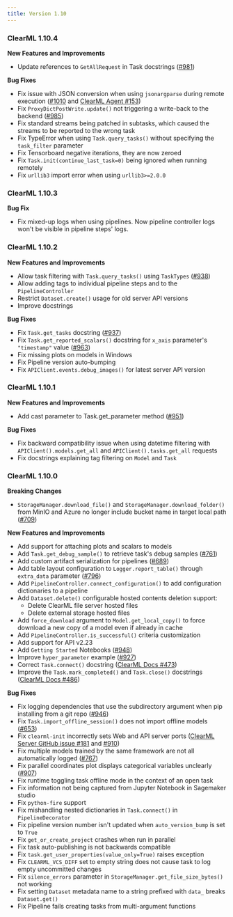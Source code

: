 ```yaml
---
title: Version 1.10
---
```


### ClearML 1.10.4

**New Features and Improvements**
* Update references to `GetAllRequest` in Task docstrings ([#981](https://github.com/clearml/clearml/issues/981))

**Bug Fixes**
* Fix issue with JSON conversion when using `jsonargparse` during remote execution ([#1010](https://github.com/clearml/clearml/issues/1010)
and [ClearML Agent #153](https://github.com/clearml/clearml-agent/issues/153))
* Fix `ProxyDictPostWrite.update()` not triggering a write-back to the backend ([#985](https://github.com/clearml/clearml/issues/985))
* Fix standard streams being patched in subtasks, which caused the streams to be reported to the wrong task
* Fix TypeError when using `Task.query_tasks()` without specifying the `task_filter` parameter
* Fix Tensorboard negative iterations, they are now zeroed
* Fix `Task.init(continue_last_task=0)` being ignored when running remotely
* Fix `urllib3` import error when using `urllib3>=2.0.0`

### ClearML 1.10.3

**Bug Fix**
* Fix mixed-up logs when using pipelines. Now pipeline controller logs won't be visible in pipeline steps' logs.

### ClearML 1.10.2

**New Features and Improvements**
* Allow task filtering with `Task.query_tasks()` using `TaskTypes` ([#938](https://github.com/clearml/clearml/issues/938))
* Allow adding tags to individual pipeline steps and to the `PipelineController`
* Restrict `Dataset.create()` usage for old server API versions
* Improve docstrings

**Bug Fixes**
* Fix `Task.get_tasks` docstring ([#937](https://github.com/clearml/clearml/issues/937))
* Fix `Task.get_reported_scalars()` docstring for `x_axis` parameter's `"timestamp"` value ([#963](https://github.com/clearml/clearml/issues/963))
* Fix missing plots on models in Windows
* Fix Pipeline version auto-bumping
* Fix `APIClient.events.debug_images()` for latest server API version

### ClearML 1.10.1

**New Features and Improvements**
* Add cast parameter to Task.get_parameter method ([#951](https://github.com/clearml/clearml/issues/951))

**Bug Fixes**
* Fix backward compatibility issue when using datetime filtering with `APIClient().models.get_all` and `APIClient().tasks.get_all` requests
* Fix docstrings explaining tag filtering on `Model` and `Task`

### ClearML 1.10.0

**Breaking Changes**
* `StorageManager.download_file()` and `StorageManager.download_folder()` from MinIO and Azure no longer include bucket name 
in target local path ([#709](https://github.com/clearml/clearml/issues/709))

**New Features and Improvements**
* Add support for attaching plots and scalars to models
* Add `Task.get_debug_sample()` to retrieve task's debug samples ([#761](https://github.com/clearml/clearml/issues/761))
* Add custom artifact serialization for pipelines ([#689](https://github.com/clearml/clearml/issues/689))
* Add table layout configuration to `Logger.report_table()` through `extra_data` parameter ([#796](https://github.com/clearml/clearml/issues/796))
* Add `PipelineController.connect_configuration()` to add configuration dictionaries to a pipeline
* Add `Dataset.delete()` configurable hosted contents deletion support:
  * Delete ClearML file server hosted files
  * Delete external storage hosted files 
* Add `force_download` argument to `Model.get_local_copy()` to force download a new copy of a model even if already in cache
* Add `PipelineController.is_successful()` criteria customization
* Add support for API v2.23
* Add `Getting Started` Notebooks ([#948](https://github.com/clearml/clearml/pull/948))
* Improve `hyper_parameter` example ([#927](https://github.com/clearml/clearml/pull/927))
* Correct `Task.connect()` docstring ([ClearML Docs #473](https://github.com/clearml/clearml-DOCS/issues/473))
* Improve the `Task.mark_completed()` and `Task.close()` docstrings ([ClearML Docs #486](https://github.com/clearml/clearml-docs/issues/486))


**Bug Fixes**
* Fix logging dependencies that use the subdirectory argument when pip installing from a git repo ([#946](https://github.com/clearml/clearml/issues/946))
* Fix `Task.import_offline_session()` does not import offline models ([#653](https://github.com/clearml/clearml/issues/653))
* Fix `clearml-init` incorrectly sets Web and API server ports ([ClearML Server GitHub issue #181](https://github.com/clearml/clearml-server/issues/181) and [#910](https://github.com/clearml/clearml/issues/910))
* Fix multiple models trained by the same framework are not all automatically logged ([#767](https://github.com/clearml/clearml/issues/767))
* Fix parallel coordinates plot displays categorical variables unclearly ([#907](https://github.com/clearml/clearml/issues/907))
* Fix runtime toggling task offline mode in the context of an open task
* Fix information not being captured from Jupyter Notebook in Sagemaker studio
* Fix `python-fire` support
* Fix mishandling nested dictionaries in `Task.connect()` in `PipelineDecorator`
* Fix pipeline version number isn't updated when `auto_version_bump` is set to `True`
* Fix `get_or_create_project` crashes when run in parallel
* Fix task auto-publishing is not backwards compatible
* Fix `task.get_user_properties(value_only=True)` raises exception 
* Fix `CLEARML_VCS_DIFF` set to empty string does not cause task to log empty uncommitted changes
* Fix `silence_errors` parameter in `StorageManager.get_file_size_bytes()` not working
* Fix setting `Dataset` metadata name to a string prefixed with `data_` breaks `Dataset.get()`
* Fix Pipeline fails creating tasks from multi-argument functions
